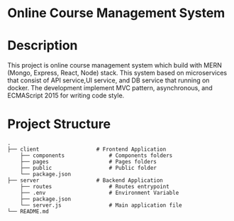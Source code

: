 Online Course Management System
=====

# Description
This project is online course management system which build with MERN (Mongo, Express, React, Node) stack.
This system based on microservices that consist of API service,UI service, and DB service that running on docker. The development implement MVC pattern, asynchronous, and ECMAScript 2015 for writing code style.

# Project Structure
    .
    ├── client                  # Frontend Application
        ├── components              # Components folders
        ├── pages                   # Pages folders
        ├── public                  # Public folder
        └── package.json        
    ├── server                  # Backend Application
        ├── routes                  # Routes entrypoint
        ├── .env                    # Environment Variable  
        ├── package.json         
        └── server.js               # Main application file
    └── README.md              